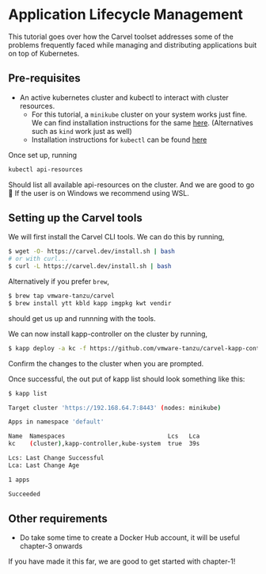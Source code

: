 # Application Lifecycle Management

This tutorial goes over how the Carvel toolset addresses some of the problems frequently faced while managing and distributing applications buit on top of Kubernetes.

## Pre-requisites
- An active kubernetes cluster and kubectl to interact with cluster resources.
    - For this tutorial, a `minikube` cluster on your system works just fine. We can find installation instructions for the same [here](https://minikube.sigs.k8s.io/docs/start/). (Alternatives such as `kind` work just as well)
    - Installation instructions for `kubectl` can be found [here](https://kubernetes.io/docs/tasks/tools/#kubectl)

Once set up, running
```bash
kubectl api-resources
```
Should list all available api-resources on the cluster. And we are good to go 🚀
If the user is on Windows we recommend using WSL.

## Setting up the Carvel tools
We will first install the Carvel CLI tools.
We can do this by running,
```bash
$ wget -O- https://carvel.dev/install.sh | bash
# or with curl...
$ curl -L https://carvel.dev/install.sh | bash
```

Alternatively if you prefer `brew`,
```bash
$ brew tap vmware-tanzu/carvel
$ brew install ytt kbld kapp imgpkg kwt vendir
```
should get us up and runnning with the tools.

We can now install kapp-controller on the cluster by running,
```bash
$ kapp deploy -a kc -f https://github.com/vmware-tanzu/carvel-kapp-controller/releases/latest/download/release.yml
```
Confirm the changes to the cluster when you are prompted.

Once successful, the out put of kapp list should look something like this:
```bash
$ kapp list

Target cluster 'https://192.168.64.7:8443' (nodes: minikube)

Apps in namespace 'default'

Name  Namespaces                             Lcs   Lca  
kc    (cluster),kapp-controller,kube-system  true  39s  

Lcs: Last Change Successful
Lca: Last Change Age

1 apps

Succeeded
```

## Other requirements
- Do take some time to create a Docker Hub account, it will be useful chapter-3 onwards

If you have made it this far, we are good to get started with chapter-1!